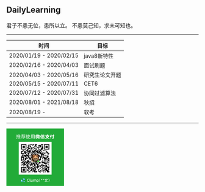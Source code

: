 ## DailyLearning

君子不患无位，患所以立。
不患莫己知，求未可知也。

---
时间  |   目标
------|------  
2020/01/19 - 2020/02/15		| java8新特性  
2020/02/16 - 2020/04/03		| 面试刷题  
2020/04/03 - 2020/05/16		| 研究生论文开题  
2020/05/15 - 2020/07/11		| CET6  
2020/07/12 - 2020/07/31		| 协同过滤算法
2020/08/01 - 2021/08/18		| 秋招
2020/08/19 -        |软考


---

<img src="https://raw.githubusercontent.com/zzw-echo/DailyLearning/master/src/main/resources/images/WeChat001A.png" 
width = "30%" alt="wechat">  



